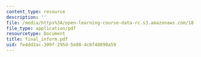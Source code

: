 ```yaml
---
content_type: resource
description: ''
file: /media/https%3A/open-learning-course-data-rc.s3.amazonaws.com/18-303-linear-partial-differential-equations-fall-2006/fe4dd2ac309f295d5e804c6f48090a59_final_inform.pdf
file_type: application/pdf
resourcetype: Document
title: final_inform.pdf
uid: fe4dd2ac-309f-295d-5e80-4c6f48090a59
---
```

